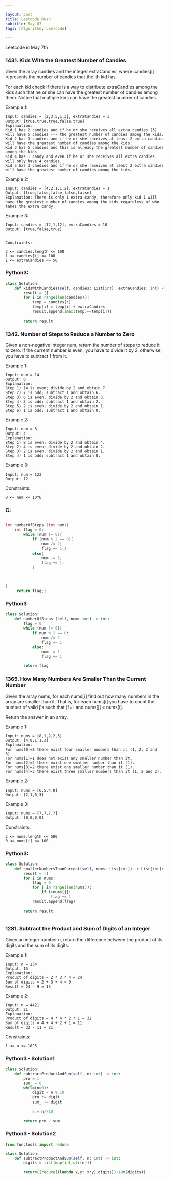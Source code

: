 ```yaml
---

layout: post
title: Leetcode Rush
subtitle: May 07
tags: [Algorithm, Leetcode]

---
```



Leetcode in May 7th

### 1431. Kids With the Greatest Number of Candies


Given the array candies and the integer extraCandies, where candies[i] represents the number of candies that the ith kid has.

For each kid check if there is a way to distribute extraCandies among the kids such that he or she can have the greatest number of candies among them. Notice that multiple kids can have the greatest number of candies.

 

Example 1:

```
Input: candies = [2,3,5,1,3], extraCandies = 3
Output: [true,true,true,false,true] 
Explanation: 
Kid 1 has 2 candies and if he or she receives all extra candies (3) will have 5 candies --- the greatest number of candies among the kids. 
Kid 2 has 3 candies and if he or she receives at least 2 extra candies will have the greatest number of candies among the kids. 
Kid 3 has 5 candies and this is already the greatest number of candies among the kids. 
Kid 4 has 1 candy and even if he or she receives all extra candies will only have 4 candies. 
Kid 5 has 3 candies and if he or she receives at least 2 extra candies will have the greatest number of candies among the kids. 
```

Example 2:

```
Input: candies = [4,2,1,1,2], extraCandies = 1
Output: [true,false,false,false,false] 
Explanation: There is only 1 extra candy, therefore only kid 1 will have the greatest number of candies among the kids regardless of who takes the extra candy.

```
Example 3:

```
Input: candies = [12,1,12], extraCandies = 10
Output: [true,false,true]
 
```
```
Constraints:

2 <= candies.length <= 100
1 <= candies[i] <= 100
1 <= extraCandies <= 50
```


### Python3:

```python
class Solution:
    def kidsWithCandies(self, candies: List[int], extraCandies: int) -> List[bool]:
        result = []
        for i in range(len(candies)):
            temp = candies[:]
            temp[i] = temp[i] + extraCandies
            result.append((max(temp)==temp[i]))
        
        return result

```


### 1342. Number of Steps to Reduce a Number to Zero


Given a non-negative integer num, return the number of steps to reduce it to zero. If the current number is even, you have to divide it by 2, otherwise, you have to subtract 1 from it.

 

Example 1:

```
Input: num = 14
Output: 6
Explanation: 
Step 1) 14 is even; divide by 2 and obtain 7. 
Step 2) 7 is odd; subtract 1 and obtain 6.
Step 3) 6 is even; divide by 2 and obtain 3. 
Step 4) 3 is odd; subtract 1 and obtain 2. 
Step 5) 2 is even; divide by 2 and obtain 1. 
Step 6) 1 is odd; subtract 1 and obtain 0.
```

Example 2:

```
Input: num = 8
Output: 4
Explanation: 
Step 1) 8 is even; divide by 2 and obtain 4. 
Step 2) 4 is even; divide by 2 and obtain 2. 
Step 3) 2 is even; divide by 2 and obtain 1. 
Step 4) 1 is odd; subtract 1 and obtain 0.
```
Example 3:

```
Input: num = 123
Output: 12
``` 

Constraints:

```
0 <= num <= 10^6
```
### C:

```c

int numberOfSteps (int num){
    int flag = 0;
        while (num != 0){
            if (num % 2 == 0){
                num /= 2;
                flag += 1;}
            else{
                num -= 1;
                flag += 1;
            }
        
       

}
     return flag;}
```

### Python3

```python
class Solution:
    def numberOfSteps (self, num: int) -> int:
        flag = 0
        while (num != 0):
            if num % 2 == 0:
                num /= 2
                flag += 1
            else:
                num -= 1
                flag += 1
        
        return flag
```


### 1365. How Many Numbers Are Smaller Than the Current Number


Given the array nums, for each nums[i] find out how many numbers in the array are smaller than it. That is, for each nums[i] you have to count the number of valid j's such that j != i and nums[j] < nums[i].

Return the answer in an array.

 

Example 1:

```
Input: nums = [8,1,2,2,3]
Output: [4,0,1,1,3]
Explanation: 
For nums[0]=8 there exist four smaller numbers than it (1, 2, 2 and 3). 
For nums[1]=1 does not exist any smaller number than it.
For nums[2]=2 there exist one smaller number than it (1). 
For nums[3]=2 there exist one smaller number than it (1). 
For nums[4]=3 there exist three smaller numbers than it (1, 2 and 2).
```

Example 2:

```
Input: nums = [6,5,4,8]
Output: [2,1,0,3]
```

Example 3:

```
Input: nums = [7,7,7,7]
Output: [0,0,0,0]
```

Constraints:

```
2 <= nums.length <= 500
0 <= nums[i] <= 100
```

### Python3:

```python
class Solution:
    def smallerNumbersThanCurrent(self, nums: List[int]) -> List[int]:
        result = []
        for i in nums:
            flag = 0
            for j in range(len(nums)):
                if i>nums[j]:
                    flag += 1
            result.append(flag)
        
        return result
            
```


### 1281. Subtract the Product and Sum of Digits of an Integer


Given an integer number n, return the difference between the product of its digits and the sum of its digits.
 

Example 1:

```
Input: n = 234
Output: 15 
Explanation: 
Product of digits = 2 * 3 * 4 = 24 
Sum of digits = 2 + 3 + 4 = 9 
Result = 24 - 9 = 15
```

Example 2:

```
Input: n = 4421
Output: 21
Explanation: 
Product of digits = 4 * 4 * 2 * 1 = 32 
Sum of digits = 4 + 4 + 2 + 1 = 11 
Result = 32 - 11 = 21
``` 

Constraints:

```
1 <= n <= 10^5
```

### Python3 - Solution1

```python
class Solution:
    def subtractProductAndSum(self, n: int) -> int:
        pro = 1
        sum_ = 0
        while(n>0):
            digit = n % 10
            pro *= digit
            sum_ += digit
            
            n = n//10
        
        return pro - sum_
```

### Python3 - Solution2


```python
from functools import reduce

class Solution:
    def subtractProductAndSum(self, n: int) -> int:
        digits = list(map(int,str(n)))
        
        return((reduce((lambda x,y: x*y),digits))-sum(digits))

```






















